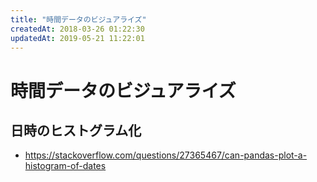 ```yaml
---
title: "時間データのビジュアライズ"
createdAt: 2018-03-26 01:22:30
updatedAt: 2019-05-21 11:22:01
---
```


# 時間データのビジュアライズ


## 日時のヒストグラム化




- https://stackoverflow.com/questions/27365467/can-pandas-plot-a-histogram-of-dates